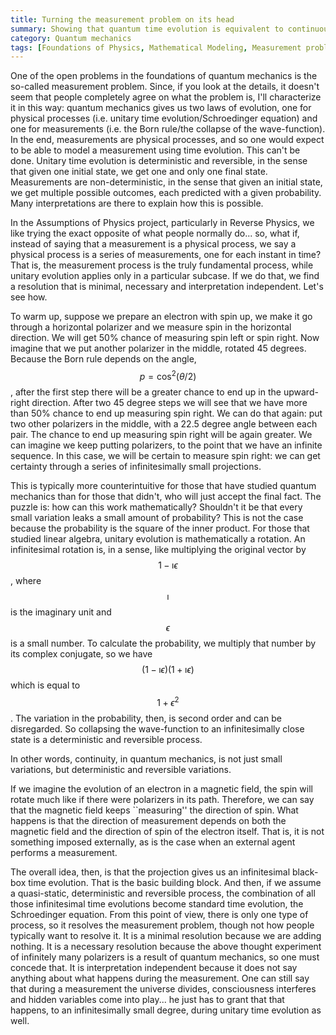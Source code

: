```yaml
---
title: Turning the measurement problem on its head
summary: Showing that quantum time evolution is equivalent to continuous measurements is much simpler than showing that a measurement is an instance of time evolution
category: Quantum mechanics
tags: [Foundations of Physics, Mathematical Modeling, Measurement problem]
---
```


One of the open problems in the foundations of quantum mechanics is the so-called measurement problem. Since, if you look at the details, it doesn't seem that people completely agree on what the problem is, I'll characterize it in this way: quantum mechanics gives us two laws of evolution, one for physical processes (i.e. unitary time evolution/Schroedinger equation) and one for measurements (i.e. the Born rule/the collapse of the wave-function). In the end, measurements are physical processes, and so one would expect to be able to model a measurement using time evolution. This can't be done. Unitary time evolution is deterministic and reversible, in the sense that given one initial state, we get one and only one final state. Measurements are non-deterministic, in the sense that given an initial state, we get multiple possible outcomes, each predicted with a given probability. Many interpretations are there to explain how this is possible.

In the Assumptions of Physics project, particularly in Reverse Physics, we like trying the exact opposite of what people normally do... so, what if, instead of saying that a measurement is a physical process, we say a physical process is a series of measurements, one for each instant in time? That is, the measurement process is the truly fundamental process, while unitary evolution applies only in a particular subcase. If we do that, we find a resolution that is minimal, necessary and interpretation independent. Let's see how.

To warm up, suppose we prepare an electron with spin up, we make it go through a horizontal polarizer and we measure spin in the horizontal direction. We will get 50% chance of measuring spin left or spin right. Now imagine that we put another polarizer in the middle, rotated 45 degrees. Because the Born rule depends on the angle, $$p = \cos^2(\theta / 2)$$, after the first step there will be a greater chance to end up in the upward-right direction. After two 45 degree steps we will see that we have more than 50% chance to end up measuring spin right. We can do that again: put two other polarizers in the middle, with a 22.5 degree angle between each pair. The chance to end up measuring spin right will be again greater. We can imagine we keep putting polarizers, to the point that we have an infinite sequence. In this case, we will be certain to measure spin right: we can get certainty through a series of infinitesimally small projections.

This is typically more counterintuitive for those that have studied quantum mechanics than for those that didn't, who will just accept the final fact. The puzzle is: how can this work mathematically? Shouldn't it be that every small variation leaks a small amount of probability? This is not the case because the probability is the square of the inner product. For those that studied linear algebra, unitary evolution is mathematically a rotation. An infinitesimal rotation is, in a sense, like multiplying the original vector by $$1 - \imath \epsilon$$, where $$\imath$$ is the imaginary unit and $$\epsilon$$ is a small number. To calculate the probability, we multiply that number by its complex conjugate, so we have $$(1 - \imath \epsilon)(1 + \imath \epsilon)$$ which is equal to $$1 + \epsilon^2$$. The variation in the probability, then, is second order and can be disregarded. So collapsing the wave-function to an infinitesimally close state is a deterministic and reversible process.

In other words, continuity, in quantum mechanics, is not just small variations, but deterministic and reversible variations.

If we imagine the evolution of an electron in a magnetic field, the spin will rotate much like if there were polarizers in its path. Therefore, we can say that the magnetic field keeps ``measuring'' the direction of spin. What happens is that the direction of measurement depends on both the magnetic field and the direction of spin of the electron itself. That is, it is not something imposed externally, as is the case when an external agent performs a measurement.

The overall idea, then, is that the projection gives us an infinitesimal black-box time evolution. That is the basic building block. And then, if we assume a quasi-static, deterministic and reversible process, the combination of all those infinitesimal time evolutions become standard time evolution, the Schroedinger equation. From this point of view, there is only one type of process, so it resolves the measurement problem, though not how people typically want to resolve it. It is a minimal resolution because we are adding nothing. It is a necessary resolution because the above thought experiment of infinitely many polarizers is a result of quantum mechanics, so one must concede that. It is interpretation independent because it does not say anything about what happens during the measurement. One can still say that during a measurement the universe divides, consciousness interferes and hidden variables come into play... he just has to grant that that happens, to an infinitesimally small degree, during unitary time evolution as well.
